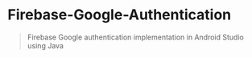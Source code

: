 # Firebase-Google-Authentication

> Firebase Google authentication implementation in Android Studio using Java
